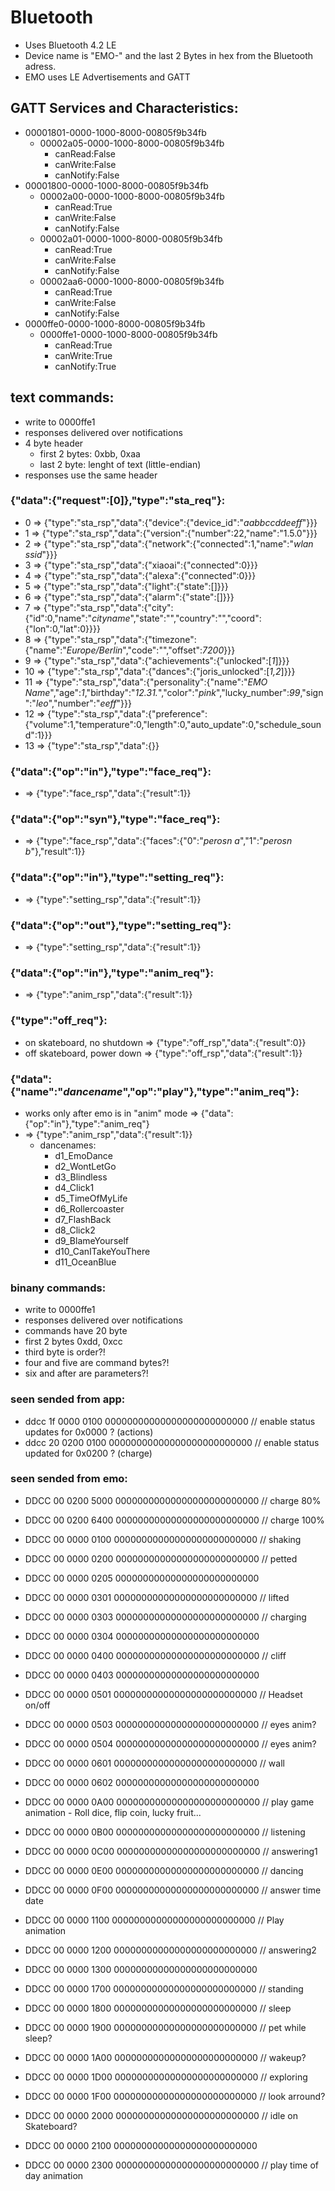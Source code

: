 # Bluetooth

- Uses Bluetooth 4.2 LE
- Device name is "EMO-" and the last 2 Bytes in hex from the Bluetooth adress.
- EMO uses LE Advertisements and GATT

## GATT Services and Characteristics:  
- 00001801-0000-1000-8000-00805f9b34fb  
    - 00002a05-0000-1000-8000-00805f9b34fb  
        - canRead:False  
        - canWrite:False  
        - canNotify:False   
- 00001800-0000-1000-8000-00805f9b34fb  
    - 00002a00-0000-1000-8000-00805f9b34fb  
        - canRead:True  
        - canWrite:False  
        - canNotify:False  
    - 00002a01-0000-1000-8000-00805f9b34fb  
        - canRead:True  
        - canWrite:False  
        - canNotify:False  
    - 00002aa6-0000-1000-8000-00805f9b34fb  
        - canRead:True  
        - canWrite:False  
        - canNotify:False  
- 0000ffe0-0000-1000-8000-00805f9b34fb  
    - 0000ffe1-0000-1000-8000-00805f9b34fb  
        - canRead:True  
        - canWrite:True  
        - canNotify:True  

## text commands:  
- write to 0000ffe1
- responses delivered over notifications
- 4 byte header
    - first 2 bytes: 0xbb, 0xaa
    - last 2 byte: lenght of text (little-endian)
- responses use the same header

### {"data":{"request":[**0**]},"type":"sta_req"}:   

- 0 => {"type":"sta_rsp","data":{"device":{"device_id":"*aabbccddeeff*"}}}  
- 1 => {"type":"sta_rsp","data":{"version":{"number":22,"name":"1.5.0"}}}  
- 2 => {"type":"sta_rsp","data":{"network":{"connected":1,"name":"*wlan ssid*"}}}  
- 3 => {"type":"sta_rsp","data":{"xiaoai":{"connected":0}}}  
- 4 => {"type":"sta_rsp","data":{"alexa":{"connected":0}}}  
- 5 => {"type":"sta_rsp","data":{"light":{"state":[]}}}  
- 6 => {"type":"sta_rsp","data":{"alarm":{"state":[]}}}  
- 7 => {"type":"sta_rsp","data":{"city":{"id":0,"name":"*cityname*","state":"","country":"","coord":{"lon":0,"lat":0}}}}  
- 8 => {"type":"sta_rsp","data":{"timezone":{"name":"*Europe/Berlin*","code":"","offset":*7200*}}}   
- 9 => {"type":"sta_rsp","data":{"achievements":{"unlocked":[*1*]}}}   
- 10 => {"type":"sta_rsp","data":{"dances":{"joris_unlocked":[*1,2*]}}}   
- 11 => {"type":"sta_rsp","data":{"personality":{"name":"*EMO Name*","age":*1*,"birthday":"*12.31.*","color":"*pink*","lucky_number":*99*,"sign":"*leo*","number":"*eeff*"}}}   
- 12 => {"type":"sta_rsp","data":{"preference":{"volume":1,"temperature":0,"length":0,"auto_update":0,"schedule_sound":1}}}   
- 13 => {"type":"sta_rsp","data":{}}   

### {"data":{"op":"in"},"type":"face_req"}:  
- => {"type":"face_rsp","data":{"result":1}} 

### {"data":{"op":"syn"},"type":"face_req"}:  
- => {"type":"face_rsp","data":{"faces":{"0":"*perosn a*","1":"*perosn b*"},"result":1}}  

### {"data":{"op":"in"},"type":"setting_req"}:  
- => {"type":"setting_rsp","data":{"result":1}}  

### {"data":{"op":"out"},"type":"setting_req"}:  
- => {"type":"setting_rsp","data":{"result":1}}  

### {"data":{"op":"in"},"type":"anim_req"}:
- => {"type":"anim_rsp","data":{"result":1}}

### {"type":"off_req"}:  
- on skateboard, no shutdown => {"type":"off_rsp","data":{"result":0}}
- off skateboard, power down => {"type":"off_rsp","data":{"result":1}}

### {"data":{"name":"*dancename*","op":"play"},"type":"anim_req"}:  
- works only after emo is in "anim" mode => {"data":{"op":"in"},"type":"anim_req"}
- => {"type":"anim_rsp","data":{"result":1}}
    - dancenames:
        - d1_EmoDance
        - d2_WontLetGo
        - d3_Blindless
        - d4_Click1
        - d5_TimeOfMyLife
        - d6_Rollercoaster
        - d7_FlashBack
        - d8_Click2
        - d9_BlameYourself
        - d10_CanITakeYouThere
        - d11_OceanBlue

### binany commands:  
- write to 0000ffe1
- responses delivered over notifications
- commands have 20 byte
- first 2 bytes 0xdd, 0xcc
- third byte is order?!
- four and five are command bytes?!
- six and after are parameters?!

### seen sended from app:
- ddcc 1f 0000 0100 00000000000000000000000000 // enable status updates for 0x0000 ? (actions)  
- ddcc 20 0200 0100 00000000000000000000000000 // enable status updated for 0x0200 ? (charge)  

### seen sended from emo:
- DDCC 00 0200 5000 00000000000000000000000000 // charge 80%  
- DDCC 00 0200 6400 00000000000000000000000000 // charge 100%  

- DDCC 00 0000 0100 00000000000000000000000000 // shaking  
- DDCC 00 0000 0200 00000000000000000000000000 // petted  
- DDCC 00 0000 0205 00000000000000000000000000  
- DDCC 00 0000 0301 00000000000000000000000000 // lifted  
- DDCC 00 0000 0303 00000000000000000000000000 // charging  
- DDCC 00 0000 0304 00000000000000000000000000  

- DDCC 00 0000 0400 00000000000000000000000000 // cliff  
- DDCC 00 0000 0403 00000000000000000000000000  

- DDCC 00 0000 0501 00000000000000000000000000 // Headset on/off  
- DDCC 00 0000 0503 00000000000000000000000000 // eyes anim?  
- DDCC 00 0000 0504 00000000000000000000000000 // eyes anim?  

- DDCC 00 0000 0601 00000000000000000000000000 // wall  
- DDCC 00 0000 0602 00000000000000000000000000  

- DDCC 00 0000 0A00 00000000000000000000000000 // play game animation - Roll dice, flip coin, lucky fruit...  
- DDCC 00 0000 0B00 00000000000000000000000000 // listening  
- DDCC 00 0000 0C00 00000000000000000000000000 // answering1  
- DDCC 00 0000 0E00 00000000000000000000000000 // dancing  
- DDCC 00 0000 0F00 00000000000000000000000000 // answer time date  
- DDCC 00 0000 1100 00000000000000000000000000 // Play animation  
- DDCC 00 0000 1200 00000000000000000000000000 // answering2  
- DDCC 00 0000 1300 00000000000000000000000000  
- DDCC 00 0000 1700 00000000000000000000000000 // standing  
- DDCC 00 0000 1800 00000000000000000000000000 // sleep  
- DDCC 00 0000 1900 00000000000000000000000000 // pet while sleep?  
- DDCC 00 0000 1A00 00000000000000000000000000 // wakeup?  
- DDCC 00 0000 1D00 00000000000000000000000000 // exploring  
- DDCC 00 0000 1F00 00000000000000000000000000 // look arround?  
- DDCC 00 0000 2000 00000000000000000000000000 // idle on Skateboard?  
- DDCC 00 0000 2100 00000000000000000000000000  
- DDCC 00 0000 2300 00000000000000000000000000 // play time of day animation   



